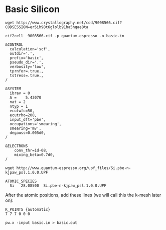 # Basic Silicon

`wget http://www.crystallography.net/cod/9008566.cif?CODSESSION=er5ih98t6glolb91ha5hqae8ta`

`cif2cell  9008566.cif -p quantum-espresso -o basic.in`

```
&CONTROL
  calculation='scf',
  outdir='.',
  prefix='basic',
  pseudo_dir='.',
  verbosity='low',
  tprnfor=.true.,
  tstress=.true.,
/
```

```
&SYSTEM
  ibrav = 0
  A =    5.43070
  nat = 2
  ntyp = 1
  ecutwfc=50,
  ecutrho=200,
  input_dft='pbe',
  occupations='smearing',
  smearing='mv',
  degauss=0.005d0,
/
```
```
&ELECTRONS
    conv_thr=1d-08,
    mixing_beta=0.7d0,
/
```
`wget http://www.quantum-espresso.org/upf_files/Si.pbe-n-kjpaw_psl.1.0.0.UPF`
```
ATOMIC_SPECIES
  Si   28.08500  Si.pbe-n-kjpaw_psl.1.0.0.UPF
```
After the atomic positions, add these lines (we will call this the k-mesh later on):
```
K_POINTS {automatic}
7 7 7 0 0 0
```

`pw.x -input basic.in > basic.out`